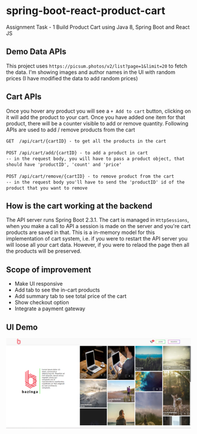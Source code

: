# spring-boot-react-product-cart
Assignment Task - 1 Build Product Cart using Java 8, Spring Boot and React JS

## Demo Data APIs
This project uses `https://picsum.photos/v2/list?page=1&limit=20` to fetch the data.
I'm showing images and author names in the UI with random prices (I have modified the data to add random prices)

## Cart APIs
Once you hover any product you will see a `+ Add to cart` button, clicking on it will add the product to your cart.
Once you have added one item for that product, there will be a counter visible to add or remove quantity.
Following APIs are used to add / remove products from the cart

```
GET  /api/cart/{cartID} - to get all the products in the cart

POST /api/cart/add/{cartID} - to add a product in cart
-- in the request body, you will have to pass a product object, that should have 'productID', 'count' and 'price'

POST /api/cart/remove/{cartID} - to remove product from the cart
-- in the request body you'll have to send the 'productID' id of the product that you want to remove
```

## How is the cart working at the backend
 The API server runs Spring Boot 2.3.1. The cart is managed in `HttpSessions`, when you make a call to API 
 a session is made on the server and you're cart products are saved in that. This is a in-memory model for this implementation
 of cart system, i.e. if you were to restart the API server you will loose all your cart data. However, if you were to relaod the page then all the products will be preserved.

## Scope of improvement 
* Make UI responsive
* Add tab to see the in-cart products 
* Add summary tab to see total price of the cart
* Show checkout option
* Integrate a payment gateway 

 ## UI Demo
 ![Demo UI Image](https://github.com/AdiUser/spring-boot-react-product-cart/blob/master/cart-client/public/ui-demo.png)